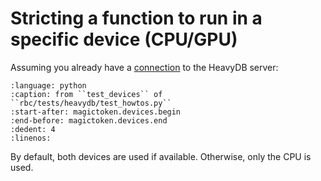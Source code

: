 
# Stricting a function to run in a specific device (CPU/GPU)

Assuming you already have a [connection](heavydb-connect) to the HeavyDB server:

```{literalinclude} ../../rbc/tests/heavydb/test_howtos.py
:language: python
:caption: from ``test_devices`` of ``rbc/tests/heavydb/test_howtos.py``
:start-after: magictoken.devices.begin
:end-before: magictoken.devices.end
:dedent: 4
:linenos:
```

By default, both devices are used if available. Otherwise, only the CPU is used.